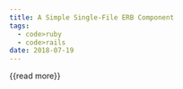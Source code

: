 ```yaml
---
title: A Simple Single-File ERB Component
tags:
  - code>ruby
  - code>rails
date: 2018-07-19
---
```




{{read more}}
